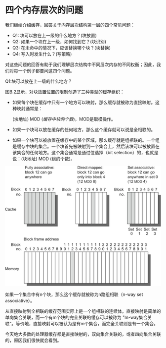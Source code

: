 # 四个内存层次的问题

我们继续介绍缓存，回答关于内存层次结构第一层的四个常见问题：

* Q1: 块可以放在上一级的什么地方？(块放置)&#x20;
* Q2: 如果一个块在上一级，如何找到它？(块识别)&#x20;
* Q3: 在未命中的情况下，应该替换哪个块？(块替换)&#x20;
* Q4: 写入时发生什么？(写策略)

对这些问题的回答有助于我们理解层次结构中不同层次内存的不同权衡；因此，我们对每一个例子都要问这四个问题。

Q1:块可以放在上一级的什么地方？

图B.2显示，对块放置位置的限制创造了三种类型的缓存组织：

*   如果每个块在缓存中只有一个地方可以映射，那么缓存就被称为直接映射。这种映射通常是：

    (块地址) MOD (_缓存中块的个数_)，MOD是取模操作。
* 如果一个块可以放在缓存的任何地方，那么这个缓存就可以说是全相联的。
* 如果一个块可以被放置在缓存中的某个区域，那么缓存就是组相联的。一个组是缓存中块的集合。一个块首先被映射到一个集合上，然后该块可以被放置在该集合的任何地方。这个集合通常是通过位选择（bit selection）的，也就是说：(块地址) MOD (组的个数)。

![图B.2 这个例子的缓存有8个块帧（block frames），内存有32个块。 缓存的三个选项从左到右显示。在全相联的情况下，下层块12可以进入缓存的八个块帧中的任何一个。在直接映射的情况下，第12块只能被放入第4个块帧（12的模数为8）。组相联——具有这两种特性的一部分——允许块被放置在组0（12模4）的任何地方。每组有两个块，这意味着块12可以放在缓存的第0块或第1块中。真正的高速缓存包含成千上万的块帧，而真正的存储器包含数百万的块。组相联有四组，每组有两个块，称为双组相联。假设缓存中没有任何东西，有关的块地址标识的是低级块12。](../../.gitbook/assets/NeatReader-1656577525140.png)

如果一个集合中有n个块，那么这个缓存就被称为n路组相联（n-way set associative）。

从直接映射到全相联的缓存范围实际上是一个组相联的连续体。直接映射是简单的单向集合关联，而一个有m个块的完全关联的缓存可以被称为 "m-way集合关联"。等价地，直接映射可以被认为是有m个集合，而完全关联则是有一个集合。

今天绝大多数的处理器缓存都是直接映射的，双向集合关联的，或者四向集合关联的，原因我们很快就会看到。

